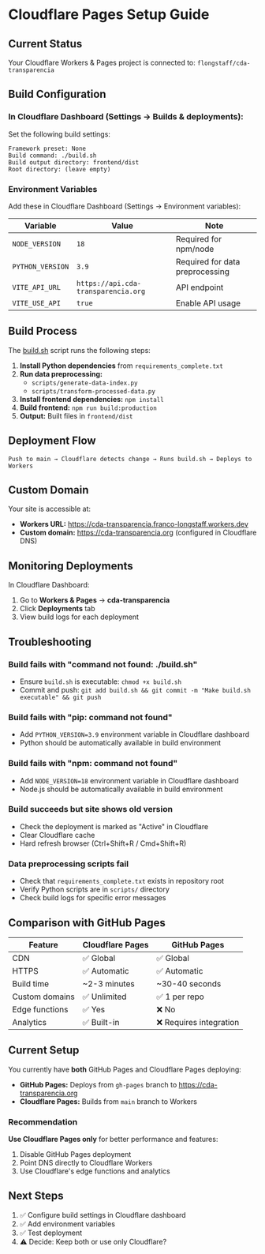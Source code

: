 # Cloudflare Pages Setup Guide

## Current Status
Your Cloudflare Workers & Pages project is connected to: `flongstaff/cda-transparencia`

## Build Configuration

### In Cloudflare Dashboard (Settings → Builds & deployments):

Set the following build settings:

```
Framework preset: None
Build command: ./build.sh
Build output directory: frontend/dist
Root directory: (leave empty)
```

### Environment Variables

Add these in Cloudflare Dashboard (Settings → Environment variables):

| Variable | Value | Note |
|----------|-------|------|
| `NODE_VERSION` | `18` | Required for npm/node |
| `PYTHON_VERSION` | `3.9` | Required for data preprocessing |
| `VITE_API_URL` | `https://api.cda-transparencia.org` | API endpoint |
| `VITE_USE_API` | `true` | Enable API usage |

## Build Process

The [build.sh](build.sh) script runs the following steps:

1. **Install Python dependencies** from `requirements_complete.txt`
2. **Run data preprocessing:**
   - `scripts/generate-data-index.py`
   - `scripts/transform-processed-data.py`
3. **Install frontend dependencies:** `npm install`
4. **Build frontend:** `npm run build:production`
5. **Output:** Built files in `frontend/dist`

## Deployment Flow

```
Push to main → Cloudflare detects change → Runs build.sh → Deploys to Workers
```

## Custom Domain

Your site is accessible at:
- **Workers URL:** https://cda-transparencia.franco-longstaff.workers.dev
- **Custom domain:** https://cda-transparencia.org (configured in Cloudflare DNS)

## Monitoring Deployments

In Cloudflare Dashboard:
1. Go to **Workers & Pages** → **cda-transparencia**
2. Click **Deployments** tab
3. View build logs for each deployment

## Troubleshooting

### Build fails with "command not found: ./build.sh"
- Ensure `build.sh` is executable: `chmod +x build.sh`
- Commit and push: `git add build.sh && git commit -m "Make build.sh executable" && git push`

### Build fails with "pip: command not found"
- Add `PYTHON_VERSION=3.9` environment variable in Cloudflare dashboard
- Python should be automatically available in build environment

### Build fails with "npm: command not found"
- Add `NODE_VERSION=18` environment variable in Cloudflare dashboard
- Node.js should be automatically available in build environment

### Build succeeds but site shows old version
- Check the deployment is marked as "Active" in Cloudflare
- Clear Cloudflare cache
- Hard refresh browser (Ctrl+Shift+R / Cmd+Shift+R)

### Data preprocessing scripts fail
- Check that `requirements_complete.txt` exists in repository root
- Verify Python scripts are in `scripts/` directory
- Check build logs for specific error messages

## Comparison with GitHub Pages

| Feature | Cloudflare Pages | GitHub Pages |
|---------|------------------|--------------|
| CDN | ✅ Global | ✅ Global |
| HTTPS | ✅ Automatic | ✅ Automatic |
| Build time | ~2-3 minutes | ~30-40 seconds |
| Custom domains | ✅ Unlimited | ✅ 1 per repo |
| Edge functions | ✅ Yes | ❌ No |
| Analytics | ✅ Built-in | ❌ Requires integration |

## Current Setup

You currently have **both** GitHub Pages and Cloudflare Pages deploying:

- **GitHub Pages:** Deploys from `gh-pages` branch to https://cda-transparencia.org
- **Cloudflare Pages:** Builds from `main` branch to Workers

### Recommendation

**Use Cloudflare Pages only** for better performance and features:

1. Disable GitHub Pages deployment
2. Point DNS directly to Cloudflare Workers
3. Use Cloudflare's edge functions and analytics

## Next Steps

1. ✅ Configure build settings in Cloudflare dashboard
2. ✅ Add environment variables
3. ✅ Test deployment
4. ⚠️ Decide: Keep both or use only Cloudflare?

